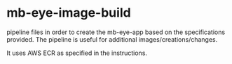 # mb-eye-image-build

pipeline files in order to create the mb-eye-app based on the specifications provided.
The pipeline is useful for additional images/creations/changes.

It uses AWS ECR as specified in the instructions.
